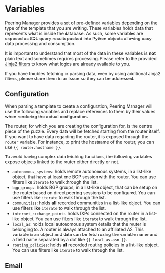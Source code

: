# Variables

Peering Manager provides a set of pre-defined variables depending on the type
of the template that you are writing. These variables holds data that
represents what is inside the database. As such, some variables are exposed as
SQL query results packed into Python objects allowing easy data processing and
consumption.

It is important to understand that most of the data in these variables is
**not** plain text and sometimes requires processing. Please refer to the
provided [Jinja2 filters](filters.md) to know what logics are already
available to you.

If you have troubles fetching or parsing data, even by using additional Jinja2
filters, please share them in an issue so they can be addressed.

## Configuration

When parsing a template to create a configuration, Peering Manager will use
the following variables and replace references to them by their values when
rendering the actual configuration.

The router, for which you are creating the configuration for, is the centre
piece of the puzzle. Every data will be fetched starting from the router
itself. If you want to have data regarding the router, it is exposed through
the `router` variable. For instance, to print the hostname of the router, you
can use `{{ router.hostname }}`.

To avoid having complex data fetching functions, the following variables
expose objects linked to the router either directly or not.

* `autonomous_systems`: holds remote autonomous systems, in a list-like
  object, that have at least one BGP session with the router. You can use
  filters like `iterate` to walk through the list.
* `bgp_groups`: holds BGP groups, in a list-like object, that can be setup on
  the router based on direct peering sessions to be configured. You can use
  filters like `iterate` to walk through the list.
* `communities`: holds **all** recorded communities in a list-like object. You
  can use filters like `iterate` to walk through the list.
* `internet_exchange_points`: holds IXPs connected on the router in a
  list-like object. You can use filters like `iterate` to walk through the
  list.
* `local_as`: holds local autonomous system details that the router is
  belonging to. A router is always attached to an affiliated AS. This variable
  is an object and data can be fetch using the variable name and a field name
  separated by a dot like `{{ local_as.asn }}`.
* `routing_policies`: holds **all** recorded routing policies in a list-like
  object. You can use filters like `iterate` to walk through the list.

## Email